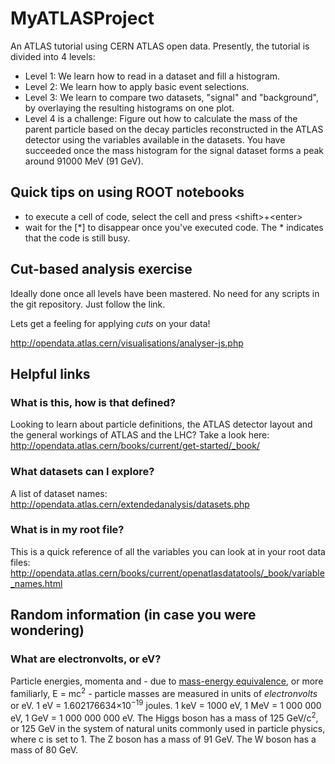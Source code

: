 # MyATLASProject
An ATLAS tutorial using CERN ATLAS open data.
Presently, the tutorial is divided into 4 levels:
* Level 1: We learn how to read in a dataset and fill a histogram.
* Level 2: We learn how to apply basic event selections.
* Level 3: We learn to compare two datasets, "signal" and "background", by overlaying the resulting histograms on one plot.
* Level 4 is a challenge: Figure out how to calculate the mass of the parent particle based on the decay particles reconstructed in the ATLAS detector using the variables available in the datasets. You have succeeded once the mass histogram for the signal dataset forms a peak around 91000 MeV (91 GeV).

## Quick tips on using ROOT notebooks

* to execute a cell of code, select the cell and press \<shift\>+\<enter\>
* wait for the [*] to disappear once you've executed code. The * indicates that the code is still busy.

## Cut-based analysis exercise 

Ideally done once all levels have been mastered.
No need for any scripts in the git repository. Just follow the link. 

Lets get a feeling for applying _cuts_ on your data!

<http://opendata.atlas.cern/visualisations/analyser-js.php>

## Helpful links

### What is this, how is that defined?

Looking to learn about particle definitions, the ATLAS detector layout and the general workings of ATLAS and the LHC? Take a look here:
<http://opendata.atlas.cern/books/current/get-started/_book/>

### What datasets can I explore?

A list of dataset names:
<http://opendata.atlas.cern/extendedanalysis/datasets.php>

### What is in my root file?

This is a quick reference of all the variables you can look at in your root data files:
<http://opendata.atlas.cern/books/current/openatlasdatatools/_book/variable_names.html>

## Random information (in case you were wondering)

### What are electronvolts, or eV?
Particle energies, momenta and - due to [mass-energy equivalence](https://en.wikipedia.org/wiki/Mass%E2%80%93energy_equivalence), or more familiarly, E = mc<sup>2</sup> - particle masses are measured in units of _electronvolts_ or eV. 1 eV = 1.602176634×10<sup>−19</sup> joules. 1 keV = 1000 eV, 1 MeV = 1 000 000 eV, 1 GeV = 1 000 000 000 eV.
The Higgs boson has a mass of 125 GeV/c<sup>2</sup>, or 125 GeV in the system of natural units commonly used in particle physics, where c is set to 1.
The Z boson has a mass of 91 GeV. The W boson has a mass of 80 GeV.

